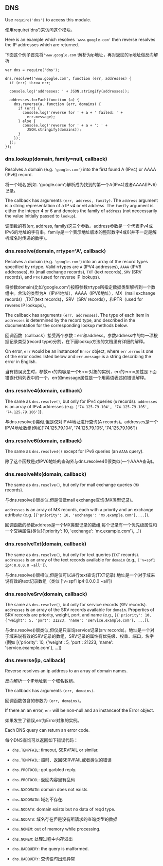 ## DNS

Use `require('dns')` to access this module.

使用require('dns')来访问这个模块。 

Here is an example which resolves `'www.google.com'` then reverse
resolves the IP addresses which are returned.

下面这个例子首先将`'www.google.com'`解析为ip地址，再对返回的ip地址做反向解析

    var dns = require('dns');

    dns.resolve4('www.google.com', function (err, addresses) {
      if (err) throw err;

      console.log('addresses: ' + JSON.stringify(addresses));

      addresses.forEach(function (a) {
        dns.reverse(a, function (err, domains) {
          if (err) {
            console.log('reverse for ' + a + ' failed: ' +
              err.message);
          } else {
            console.log('reverse for ' + a + ': ' +
              JSON.stringify(domains));
          }
        });
      });
    });

### dns.lookup(domain, family=null, callback)

Resolves a domain (e.g. `'google.com'`) into the first found A (IPv4) or
AAAA (IPv6) record.

将一个域名(例如. 'google.com')解析成为找到的第一个A(IPv4)或者AAAA(IPv6)记录。

The callback has arguments `(err, address, family)`.  The `address` argument
is a string representation of a IP v4 or v6 address. The `family` argument
is either the integer 4 or 6 and denotes the family of `address` (not
neccessarily the value initially passed to `lookup`).

调函数的有(err, address, family)这三个参数。address参数是一个代表IPv4或IPv6的地址的字符串。family是一个表示地址版本的整形数字4或6(并不一定是解析域名时传递的数字)。

### dns.resolve(domain, rrtype='A', callback)

Resolves a domain (e.g. `'google.com'`) into an array of the record types
specified by rrtype. Valid rrtypes are `A` (IPV4 addresses), `AAAA` (IPV6
addresses), `MX` (mail exchange records), `TXT` (text records), `SRV` (SRV
records), and `PTR` (used for reverse IP lookups).

将参数domain(比如'google.com')按照参数rrtype所指定数据类型解析到一个数组中。合法的类型为A（IPV4地址），AAAA（IPV6地址），MX（mail exchange records）,TXT(text records)，SRV（SRV records），和PTR（used for reveres IP lookups）。 

The callback has arguments `(err, addresses)`.  The type of each item
in `addresses` is determined by the record type, and described in the
documentation for the corresponding lookup methods below.

回调函数（callback）接受两个参数：err和address。参数address中的每一项根据记录类型(record type)分割，在下面lookup方法的文档里有详细的解释。 

On error, `err` would be an instanceof `Error` object, where `err.errno` is
one of the error codes listed below and `err.message` is a string describing
the error in English.

当有错误发生时，参数err的内容是一个Error对象的实例，err的errno属性是下面错误代码列表中的一个，err的message属性是一个用英语表述的错误解释。 

### dns.resolve4(domain, callback)

The same as `dns.resolve()`, but only for IPv4 queries (`A` records).
`addresses` is an array of IPv4 addresses (e.g.
`['74.125.79.104', '74.125.79.105', '74.125.79.106']`).

与dns.resolve()类似,但是仅对IPV4地址进行查询(A records)。addresses是一个IPV4地址数组(例如['74.125.79.104', '74.125.79.105', '74.125.79.106']) 

### dns.resolve6(domain, callback)

The same as `dns.resolve4()` except for IPv6 queries (an `AAAA` query).

除了这个函数是对IPV6地址的查询外与dns.resolve4()很类似(一个AAAA查询)。 

### dns.resolveMx(domain, callback)

The same as `dns.resolve()`, but only for mail exchange queries (`MX` records).

与dns.resolve()很类似.但是仅做mail exchange查询(MX类型记录)。 

`addresses` is an array of MX records, each with a priority and an exchange
attribute (e.g. `[{'priority': 10, 'exchange': 'mx.example.com'},...]`).

回调函数的参数address是一个MX类型记录的数组,每个记录有一个优先级属性和一个交换属性(类似[{'priority': 10, 'exchange': 'mx.example.com'},...]) 

### dns.resolveTxt(domain, callback)

The same as `dns.resolve()`, but only for text queries (`TXT` records).
`addresses` is an array of the text records available for `domain` (e.g.,
`['v=spf1 ip4:0.0.0.0 ~all']`).

与dns.resolve()很相似,但是仅可以进行text查询(TXT记录).地址是一个对于域来说有效的text记录数组（类似 ['v=spf1 ip4:0.0.0.0 ~all']） 

### dns.resolveSrv(domain, callback)

The same as `dns.resolve()`, but only for service records (`SRV` records).
`addresses` is an array of the SRV records available for `domain`. Properties
of SRV records are priority, weight, port, and name (e.g.,
`[{'priority': 10, {'weight': 5, 'port': 21223, 'name': 'service.example.com'}, ...]`).

与dns.resolve()很类似,但仅是只查询service记录(srv records)。地址是一个对于域来说有效的SRV记录的数组，SRV记录的属性有优先级、权重、端口，名字(例如 [{'priority': 10, {'weight': 5, 'port': 21223, 'name': 'service.example.com'}, ...]) 

### dns.reverse(ip, callback)

Reverse resolves an ip address to an array of domain names.

反向解析一个IP地址到一个域名数组。 

The callback has arguments `(err, domains)`.

回调函数包含的参数为 `(err, domains)`。

If there an an error, `err` will be non-null and an instanceof the Error
object.

如果发生了错误,err为Error对象的实例。 

Each DNS query can return an error code.

每个DNS查询可以返回如下错误代码： 

- `dns.TEMPFAIL`: timeout, SERVFAIL or similar.

- `dns.TEMPFAIL`: 超时、返回SERVFAIL或者类似的错误 

- `dns.PROTOCOL`: got garbled reply.

- `dns.PROTOCOL`: 返回内容里有乱码 

- `dns.NXDOMAIN`: domain does not exists.

- `dns.NXDOMAIN`: 域名不存在.

- `dns.NODATA`: domain exists but no data of reqd type.

- `dns.NODATA`: 域名存在但是没有所请求的查询类型的数据 

- `dns.NOMEM`: out of memory while processing.

- `dns.NOMEM`: 处理过程中内存溢出 

- `dns.BADQUERY`: the query is malformed.

- `dns.BADQUERY`: 查询语句出现异常
